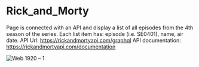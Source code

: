 # Rick_and_Morty
Page is connected with an API and display a list of all episodes from the 4th season of the series. Each list item has: episode (i.e. SE0401), name, air date.
API Url: https://rickandmortyapi.com/graphql
API documentation: https://rickandmortyapi.com/documentation 

![Web 1920 – 1](https://user-images.githubusercontent.com/101999487/216736078-7cbcf928-11c1-43f9-8abd-df55ebfe0a71.png)
